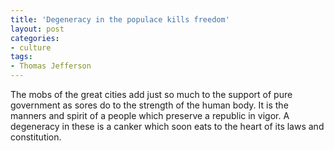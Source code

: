 ```yaml
---
title: 'Degeneracy in the populace kills freedom'
layout: post
categories:
- culture
tags:
- Thomas Jefferson
---
```


The mobs of the great cities add just so much to the support of pure government as sores do to the strength of the human body. It is the manners and spirit of a people which preserve a republic in vigor. A degeneracy in these is a canker which soon eats to the heart of its laws and constitution.